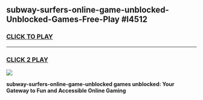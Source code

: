 
## subway-surfers-online-game-unblocked-Unblocked-Games-Free-Play #l4512
<h3>
<a href="https://us.freeplayer.one?title=subway-surfers-online-game-unblocked&ref=9M">CLICK TO PLAY</a></h3>
<hr>

<h3>
<a href="https://us.freeplayer.one?title=subway-surfers-online-game-unblocked&ref=9M">CLICK 2 PLAY</a>
  
</h3>

<a href="https://us.freeplayer.one?title=subway-surfers-online-game-unblocked&ref=9M"><img src="https://clearcache.store/games.png"></a>


**subway-surfers-online-game-unblocked games unblocked: Your Gateway to Fun and Accessible Online Gaming**
